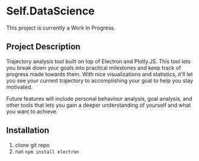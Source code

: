 # Self.DataScience

This project is currently a Work In Progress.

## Project Description
Trajectory analysis tool built on top of Electron and Plotly.JS. This tool lets you break down your goals into practical milestones and keep track of progress made towards them. With nice visualizations and statistics, it'll let you see your current trajectory to accomplishing your goal to help you stay motivated.

Future features will include personal behaviour analysis, goal analysis, and other tools that lets you gain a deeper understanding of yourself and what you want to achieve.

## Installation
1. clone git repo
2. run `npm install electron`
